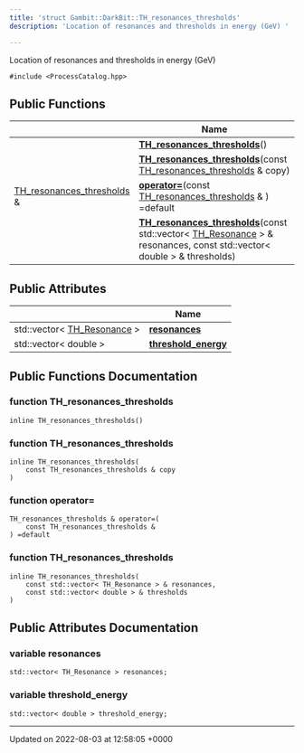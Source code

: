 ```yaml
---
title: 'struct Gambit::DarkBit::TH_resonances_thresholds'
description: 'Location of resonances and thresholds in energy (GeV) '

---
```









Location of resonances and thresholds in energy (GeV) 


`#include <ProcessCatalog.hpp>`

## Public Functions

|                | Name           |
| -------------- | -------------- |
| | **[TH_resonances_thresholds](/documentation/code/gambit_sphinx/classes/structgambit_1_1darkbit_1_1th__resonances__thresholds/#function-th-resonances-thresholds)**() |
| | **[TH_resonances_thresholds](/documentation/code/gambit_sphinx/classes/structgambit_1_1darkbit_1_1th__resonances__thresholds/#function-th-resonances-thresholds)**(const [TH_resonances_thresholds](/documentation/code/gambit_sphinx/classes/structgambit_1_1darkbit_1_1th__resonances__thresholds/) & copy) |
| [TH_resonances_thresholds](/documentation/code/gambit_sphinx/classes/structgambit_1_1darkbit_1_1th__resonances__thresholds/) & | **[operator=](/documentation/code/gambit_sphinx/classes/structgambit_1_1darkbit_1_1th__resonances__thresholds/#function-operator=)**(const [TH_resonances_thresholds](/documentation/code/gambit_sphinx/classes/structgambit_1_1darkbit_1_1th__resonances__thresholds/) & ) =default |
| | **[TH_resonances_thresholds](/documentation/code/gambit_sphinx/classes/structgambit_1_1darkbit_1_1th__resonances__thresholds/#function-th-resonances-thresholds)**(const std::vector< [TH_Resonance](/documentation/code/gambit_sphinx/classes/structgambit_1_1darkbit_1_1th__resonance/) > & resonances, const std::vector< double > & thresholds) |

## Public Attributes

|                | Name           |
| -------------- | -------------- |
| std::vector< [TH_Resonance](/documentation/code/gambit_sphinx/classes/structgambit_1_1darkbit_1_1th__resonance/) > | **[resonances](/documentation/code/gambit_sphinx/classes/structgambit_1_1darkbit_1_1th__resonances__thresholds/#variable-resonances)**  |
| std::vector< double > | **[threshold_energy](/documentation/code/gambit_sphinx/classes/structgambit_1_1darkbit_1_1th__resonances__thresholds/#variable-threshold-energy)**  |

## Public Functions Documentation

### function TH_resonances_thresholds

```
inline TH_resonances_thresholds()
```


### function TH_resonances_thresholds

```
inline TH_resonances_thresholds(
    const TH_resonances_thresholds & copy
)
```


### function operator=

```
TH_resonances_thresholds & operator=(
    const TH_resonances_thresholds & 
) =default
```


### function TH_resonances_thresholds

```
inline TH_resonances_thresholds(
    const std::vector< TH_Resonance > & resonances,
    const std::vector< double > & thresholds
)
```


## Public Attributes Documentation

### variable resonances

```
std::vector< TH_Resonance > resonances;
```


### variable threshold_energy

```
std::vector< double > threshold_energy;
```


-------------------------------

Updated on 2022-08-03 at 12:58:05 +0000